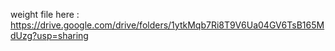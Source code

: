 weight file here :  https://drive.google.com/drive/folders/1ytkMqb7Ri8T9V6Ua04GV6TsB165MdUzg?usp=sharing
